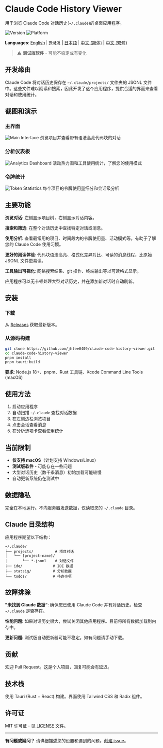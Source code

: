 # Claude Code History Viewer

用于浏览 Claude Code 对话历史(`~/.claude`)的桌面应用程序。

![Version](https://img.shields.io/badge/Version-1.0.0--beta.3-orange.svg)
![Platform](https://img.shields.io/badge/Platform-macOS-lightgrey.svg)

**Languages**: [English](README.md) | [한국어](README.ko.md) | [日本語](README.ja.md) | [中文 (简体)](README.zh-CN.md) | [中文 (繁體)](README.zh-TW.md)

> ⚠️ **测试版软件** - 可能不稳定或有变化

## 开发缘由

Claude Code 将对话历史保存在 `~/.claude/projects/` 文件夹的 JSONL 文件中。这些文件难以阅读和搜索，因此开发了这个应用程序，提供合适的界面来查看对话和使用统计。

## 截图和演示

### 主界面

![Main Interface](docs/images/main-interface.png)
浏览项目并查看带有语法高亮代码块的对话

### 分析仪表板

![Analytics Dashboard](docs/images/analytics-dashboard.png)
活动热力图和工具使用统计，了解您的使用模式

### 令牌统计

![Token Statistics](docs/images/token-statistics.png)
每个项目的令牌使用量细分和会话级分析

## 主要功能

**浏览对话**: 左侧显示项目树，右侧显示对话内容。

**搜索和筛选**: 在整个对话历史中查找特定对话或消息。

**使用分析**: 查看最常用的项目、时间段内的令牌使用量、活动模式等。有助于了解您的 Claude Code 使用习惯。

**更好的阅读体验**: 代码块语法高亮、格式化差异对比、可读的消息线程，比原始 JSONL 文件更易读。

**工具输出可视化**: 网络搜索结果、git 操作、终端输出等以可读格式显示。

应用程序可以无卡顿处理大型对话历史，并在添加新对话时自动刷新。

## 安装

### 下载
从 [Releases](https://github.com/jhlee0409/claude-code-history-viewer/releases) 获取最新版本。

### 从源码构建
```bash
git clone https://github.com/jhlee0409/claude-code-history-viewer.git
cd claude-code-history-viewer
pnpm install
pnpm tauri:build
```

**要求**: Node.js 18+、pnpm、Rust 工具链、Xcode Command Line Tools (macOS)

## 使用方法

1. 启动应用程序
2. 自动扫描 `~/.claude` 查找对话数据
3. 在左侧边栏浏览项目
4. 点击会话查看消息
5. 在分析选项卡查看使用统计

## 当前限制

- **仅支持 macOS**（计划支持 Windows/Linux）
- **测试版软件** - 可能存在一些问题
- 大型对话历史（数千条消息）初始加载可能较慢
- 自动更新系统仍在测试中

## 数据隐私

完全在本地运行。不向服务器发送数据，仅读取您的 `~/.claude` 目录。

## Claude 目录结构

应用程序期望以下结构：
```
~/.claude/
├── projects/          # 项目对话
│   └── [project-name]/
│       └── *.jsonl    # 对话文件
├── ide/              # IDE 数据
├── statsig/          # 分析数据
└── todos/            # 待办事项
```

## 故障排除

**"未找到 Claude 数据"**: 确保您已使用 Claude Code 并有对话历史。检查 `~/.claude` 是否存在。

**性能问题**: 如果对话历史很大，尝试关闭其他应用程序。目前将所有数据加载到内存中。

**更新问题**: 测试版自动更新器可能不稳定。如有问题请手动下载。

## 贡献

欢迎 Pull Request。这是个人项目，回复可能会有延迟。

## 技术栈

使用 Tauri (Rust + React) 构建。界面使用 Tailwind CSS 和 Radix 组件。

## 许可证

MIT 许可证 - 见 [LICENSE](LICENSE) 文件。

---

**有问题或疑问？** 请详细描述您的设置和遇到的问题，[创建 issue](https://github.com/jhlee0409/claude-code-history-viewer/issues)。